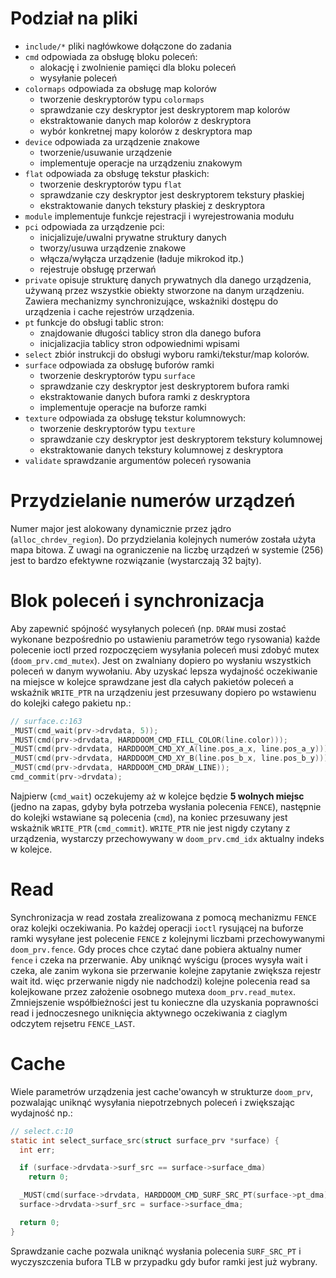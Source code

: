 # Podział na pliki
- `include/*` pliki nagłówkowe dołączone do zadania
- `cmd` odpowiada za obsługę bloku poleceń:
  - alokację i zwolnienie pamięci dla bloku poleceń
  - wysyłanie poleceń
- `colormaps` odpowiada za obsługę map kolorów
  - tworzenie deskryptorów typu `colormaps`
  - sprawdzanie czy deskryptor jest deskryptorem map kolorów
  - ekstraktowanie danych map kolorów z deskryptora
  - wybór konkretnej mapy kolorów z deskryptora map
- `device` odpowiada za urządzenie znakowe
  - tworzenie/usuwanie urządzenie
  - implementuje operacje na urządzeniu znakowym
- `flat` odpowiada za obsługę tekstur płaskich:
  - tworzenie deskryptorów typu `flat`
  - sprawdzanie czy deskryptor jest deskryptorem tekstury płaskiej
  - ekstraktowanie danych tekstury płaskiej z deskryptora
- `module` implementuje funkcje rejestracji i wyrejestrowania modułu
- `pci` odpowiada za urządzenie pci:
  - inicjalizuje/uwalni prywatne struktury danych
  - tworzy/usuwa urządzenie znakowe
  - włącza/wyłącza urządzenie (ładuje mikrokod itp.)
  - rejestruje obsługę przerwań
- `private` opisuje strukturę danych prywatnych dla danego urządzenia, używaną
 przez wszystkie obiekty stworzone na danym urządzeniu. Zawiera mechanizmy
 synchronizujące, wskażniki dostępu do urządzenia i cache rejestrów urządzenia.
- `pt` funkcje do obsługi tablic stron:
  - znajdowanie długości tablicy stron dla danego bufora
  - inicjalizacjia tablicy stron odpowiednimi wpisami
- `select` zbiór instrukcji do obsługi wyboru ramki/tekstur/map kolorów.
- `surface` odpowiada za obsługę buforów ramki
  - tworzenie deskryptorów typu `surface`
  - sprawdzanie czy deskryptor jest deskryptorem bufora ramki
  - ekstraktowanie danych bufora ramki z deskryptora
  - implementuje operacje na buforze ramki
- `texture` odpowiada za obsługę tekstur kolumnowych:
  - tworzenie deskryptorów typu `texture`
  - sprawdzanie czy deskryptor jest deskryptorem tekstury kolumnowej
  - ekstraktowanie danych tekstury kolumnowej z deskryptora
- `validate` sprawdzanie argumentów poleceń rysowania

# Przydzielanie numerów urządzeń
Numer major jest alokowany dynamicznie przez jądro (`alloc_chrdev_region`).
Do przydzielania kolejnych numerów została użyta mapa bitowa. Z uwagi na
ograniczenie na liczbę urządzeń w systemie (256) jest to bardzo efektywne
rozwiązanie (wystarczają 32 bajty).

# Blok poleceń i synchronizacja
Aby zapewnić spójność wysyłanych poleceń (np. `DRAW` musi zostać wykonane
bezpośrednio po ustawieniu parametrów tego rysowania) każde polecenie ioctl
przed rozpoczęciem wysyłania poleceń musi zdobyć mutex (`doom_prv.cmd_mutex`).
Jest on zwalniany dopiero po wysłaniu wszystkich poleceń w danym wywołaniu.
Aby uzyskać lepsza wydajność oczekiwanie na miejsce w kolejce sprawdzane jest
dla całych pakietów poleceń a wskaźnik `WRITE_PTR` na urządzeniu jest przesuwany
dopiero po wstawienu do kolejki całego pakietu np.:
```c
// surface.c:163
_MUST(cmd_wait(prv->drvdata, 5));
_MUST(cmd(prv->drvdata, HARDDOOM_CMD_FILL_COLOR(line.color)));
_MUST(cmd(prv->drvdata, HARDDOOM_CMD_XY_A(line.pos_a_x, line.pos_a_y)));
_MUST(cmd(prv->drvdata, HARDDOOM_CMD_XY_B(line.pos_b_x, line.pos_b_y)));
_MUST(cmd(prv->drvdata, HARDDOOM_CMD_DRAW_LINE));
cmd_commit(prv->drvdata);
```
Najpierw (`cmd_wait`) oczekujemy aż w kolejce będzie __5 wolnych miejsc__ (jedno
na zapas, gdyby była potrzeba wysłania polecenia `FENCE`), następnie do kolejki
wstawiane są polecenia (`cmd`), na koniec przesuwany jest wskażnik `WRITE_PTR`
(`cmd_commit`). `WRITE_PTR` nie jest nigdy czytany z urządzenia, wystarczy
przechowywany w `doom_prv.cmd_idx` aktualny indeks w kolejce.

# Read
Synchronizacja w read została zrealizowana z pomocą mechanizmu `FENCE` oraz
kolejki oczekiwania. Po każdej operacji `ioctl` rysującej na buforze ramki
wysyłane jest polecenie `FENCE` z kolejnymi liczbami przechowywanymi
`doom_prv.fence`. Gdy proces chce czytać dane pobiera aktualny numer `fence` i
czeka na przerwanie. Aby uniknąć wyścigu (proces wysyła wait i czeka, ale zanim
wykona sie przerwanie kolejne zapytanie zwiększa rejestr wait itd. więc przerwanie
nigdy nie nadchodzi) kolejne polecenia read sa kolejkowane przez założenie
osobnego mutexa `doom_prv.read_mutex`. Zmniejszenie współbieżności jest tu
konieczne dla uzyskania poprawności read i jednoczesnego uniknięcia aktywnego
oczekiwania z ciaglym odczytem rejsetru `FENCE_LAST`.

# Cache
Wiele parametrów urządzenia jest cache'owancyh w strukturze `doom_prv`, pozwalając
uniknąć wysyłania niepotrzebnych poleceń i zwiększając wydajność np.:
```c
// select.c:10
static int select_surface_src(struct surface_prv *surface) {
  int err;

  if (surface->drvdata->surf_src == surface->surface_dma)
    return 0;

  _MUST(cmd(surface->drvdata, HARDDOOM_CMD_SURF_SRC_PT(surface->pt_dma)));
  surface->drvdata->surf_src = surface->surface_dma;

  return 0;
}
```
Sprawdzanie cache pozwala uniknąć wysłania polecenia `SURF_SRC_PT` i wyczyszczenia
bufora TLB w przypadku gdy bufor ramki jest już wybrany.
